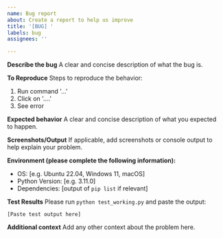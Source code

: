 ```yaml
---
name: Bug report
about: Create a report to help us improve
title: '[BUG] '
labels: bug
assignees: ''

---
```


**Describe the bug**
A clear and concise description of what the bug is.

**To Reproduce**
Steps to reproduce the behavior:
1. Run command '...'
2. Click on '....'
3. See error

**Expected behavior**
A clear and concise description of what you expected to happen.

**Screenshots/Output**
If applicable, add screenshots or console output to help explain your problem.

**Environment (please complete the following information):**
 - OS: [e.g. Ubuntu 22.04, Windows 11, macOS]
 - Python Version: [e.g. 3.11.0]
 - Dependencies: [output of `pip list` if relevant]

**Test Results**
Please run `python test_working.py` and paste the output:

```
[Paste test output here]
```

**Additional context**
Add any other context about the problem here.
